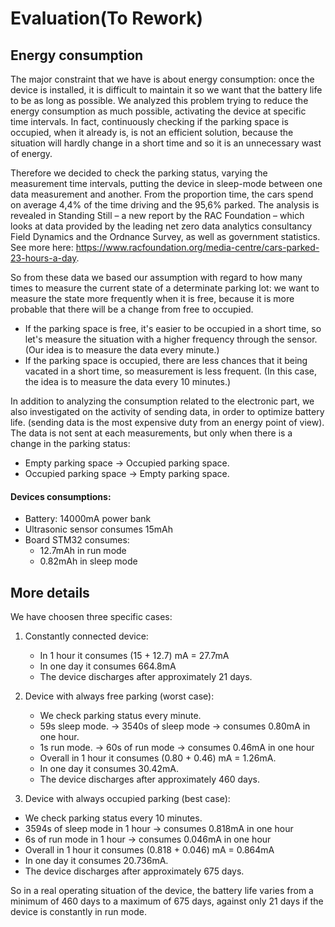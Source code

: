 # Evaluation(To Rework)

## Energy consumption

The major constraint that we have is about energy consumption: once the device is installed, it is difficult to maintain it so we want that the battery life to be as long as possible. We analyzed this problem trying to reduce the energy consumption as much possible, activating the device at specific time intervals. In fact, continuously checking if the parking space is occupied, when it already is, is not an efficient solution, because the situation will hardly change in a short time and so it is an unnecessary wast of energy.

Therefore we decided to check the parking status, varying the measurement time intervals, putting the device in sleep-mode between one data measurement and another. From the proportion time, the cars spend on average 4,4% of the time driving and the 95,6% parked. The analysis is revealed in Standing Still – a new report by the RAC Foundation – which looks at data provided by the leading net zero data analytics consultancy Field Dynamics and the Ordnance Survey, as well as government statistics. See more here: https://www.racfoundation.org/media-centre/cars-parked-23-hours-a-day. 

So from these data we based our assumption with regard to how many times to measure the current state of a determinate parking lot: we want to measure the state more frequently when it is free, because it is more probable that there will be a change from free to occupied.

- If the parking space is free, it's easier to be occupied in a short time, so let's measure the situation with a higher frequency                           through the sensor.
  (Our idea is to measure the data every minute.)
- If the parking space is occupied, there are less chances that it being vacated in a short time, so measurement is less frequent.
  (In this case, the idea is to measure the data every 10 minutes.)

In addition to analyzing the consumption related to the electronic part, we also investigated on the activity of sending data, in order to optimize battery life. (sending data is the most expensive duty from an energy point of view). The data is not sent at each measurements, but only when there is a change in the parking status:
- Empty parking space -> Occupied parking space.
- Occupied parking space -> Empty parking space.

#### Devices consumptions:
- Battery: 14000mA power bank
- Ultrasonic sensor consumes 15mAh
- Board STM32 consumes:
    - 12.7mAh in run mode
    - 0.82mAh in sleep mode

## More details

We have choosen three specific cases:

1) Constantly connected device:
   - In 1 hour it consumes (15 + 12.7) mA = 27.7mA
   - In one day it consumes 664.8mA
   - The device discharges after approximately 21 days.

2) Device with always free parking (worst case):
   - We check parking status every minute.
   - 59s sleep mode. -> 3540s of sleep mode -> consumes 0.80mA in one hour.
   - 1s run mode. -> 60s of run mode -> consumes 0.46mA in one hour
   - Overall in 1 hour it consumes (0.80 + 0.46) mA = 1.26mA.
   - In one day it consumes 30.42mA.
   - The device discharges after approximately 460 days.

3)  Device with always occupied parking (best case):
   - We check parking status every 10 minutes.
   - 3594s of sleep mode in 1 hour -> consumes 0.818mA in one hour
   - 6s of run mode in 1 hour -> consumes 0.046mA in one hour
   - Overall in 1 hour it consumes (0.818 + 0.046) mA = 0.864mA
   - In one day it consumes 20.736mA.
   - The device discharges after approximately 675 days.

So in a real operating situation of the device, the battery life varies from a minimum of 460 days to a maximum of 675 days, against only 21 days if the device is constantly in run mode.





